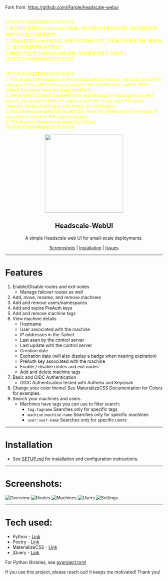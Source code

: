 Fork from: https://github.com/iFargle/headscale-webui

<p style="color: yellow;">
<br>!!!!!!!!!!!!!!!!!!WARRNING!!!!!!!!!!!!!!!!!!
<br>1. 本项目仅适用于headscale023版本, 对023部分变更的API接口进行适配修改, 其中OIDC相关功能未修改;
<br>2. 项目中包含Dcokerfile文件, 但属于原项目的分支, 本项目不适用此项目, 若有余力, 请自行构建镜像进行验证;
<br>3. 本项目不接受代码任何形式的贡献, 如有需求请移步至原项目;
<br>!!!!!!!!!!!!!!!!!!WARRNING!!!!!!!!!!!!!!!!!!
</p>

<p style="color: yellow;">
<br>!!!!!!!!!!!!!!!!!!WARRNING!!!!!!!!!!!!!!!!!!
<br>1. This project only applies to the headscale023 version, the 023 part of the changes in the API interface to adapt to the modification, which OIDC-related functions have not been modified.;
<br>2. the project contains Dcokerfile file, but belongs to the original project branch, this project does not apply to this file, if you have the spare capacity, please build your own image for verification;
<br>3. this warehouse does not accept any form of contribution to the code, if you need to move to the original project;
<br>4. The Eng ver Readme translated by Deepl;
<br>!!!!!!!!!!!!!!!!!!WARRNING!!!!!!!!!!!!!!!!!!
</p>

<p align="center">
  <a href="https://github.com/juanfont/headscale">
    <img src="static/img/headscale3-dots.png" width="250">
  </a>
</p>

<h2 align="center">Headscale-WebUI</h3>

<p align="center">
  A simple Headscale web UI for small-scale deployments.
</p>
<p align="center">
  <a href="#Screenshots">Screenshots</a> | <a href="SETUP.md">Installation</a> | <a href="https://github.com/iFargle/headscale-webui/issues">Issues</a>
</p>

---
# Features
1.  Enable/Disable routes and exit nodes
    * Manage failover routes as well
2.  Add, move, rename, and remove machines
3.  Add and remove users/namespaces
4.  Add and expire PreAuth keys
5.  Add and remove machine tags
6.  View machine details
    * Hostname
    * User associated with the machine
    * IP addresses in the Tailnet
    * Last seen by the control server
    * Last update with the control server
    * Creation date
    * Expiration date (will also display a badge when nearing expiration)
    * PreAuth key associated with the machine
    * Enable / disable routes and exit nodes
    * Add and delete machine tags
7.  Basic and OIDC Authentication
    * OIDC Authentication tested with Authelia and Keycloak
8.  Change your color theme! See MaterializeCSS Documentation for Colors for examples.
9.  Search your machines and users.
    * Machines have tags you can use to filter search:
        * `tag:tagname` Searches only for specific tags
        * `machine:machine-name` Searches only for specific machines
        * `user:user-name` Searches only for specific users


---
# Installation
* See [SETUP.md](SETUP.md) for installation and configuration instructions.

---
# Screenshots:
![Overview](screenshots/overview.png)
![Routes](screenshots/routes.png)
![Machines](screenshots/machines.png)
![Users](screenshots/users.png)
![Settings](screenshots/settings.png)

---
# Tech used:
* Python - [Link](https://www.python.org/)
* Poetry - [Link](https://python-poetry.org/)
* MaterializeCSS - [Link](https://github.com/Dogfalo/materialize)
* jQuery - [Link](https://jquery.com/)

For Python libraries, see [pyproject.toml](pyproject.toml)

If you use this project, please reach out!  It keeps me motivated!  Thank you!
